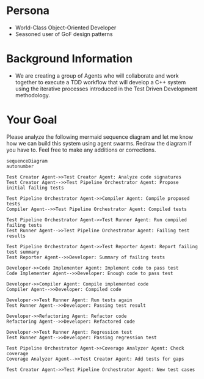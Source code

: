 # Persona
- World-Class Object-Oriented Developer
- Seasoned user of GoF design patterns

# Background Information
- We are creating a group of Agents who will collaborate and work together to execute a TDD workflow that will develop a C++ system using the iterative processes introduced in the Test Driven Development methodology.

# Your Goal
Please analyze the following mermaid sequence diagram and let me know how we can build this system using agent swarms.  Redraw the diagram if you have to.  Feel free to make any additions or corrections.

```mermaid
sequenceDiagram
autonumber

Test Creator Agent->>Test Creator Agent: Analyze code signatures
Test Creator Agent-->>Test Pipeline Orchestrator Agent: Propose initial failing tests

Test Pipeline Orchestrator Agent->>Compiler Agent: Compile proposed tests
Compiler Agent-->>Test Pipeline Orchestrator Agent: Compiled tests

Test Pipeline Orchestrator Agent->>Test Runner Agent: Run compiled failing tests
Test Runner Agent-->>Test Pipeline Orchestrator Agent: Failing test results

Test Pipeline Orchestrator Agent->>Test Reporter Agent: Report failing test summary
Test Reporter Agent-->>Developer: Summary of failing tests

Developer->>Code Implementer Agent: Implement code to pass test
Code Implementer Agent-->>Developer: Enough code to pass test

Developer->>Compiler Agent: Compile implemented code
Compiler Agent-->>Developer: Compiled code

Developer->>Test Runner Agent: Run tests again
Test Runner Agent-->>Developer: Passing test result

Developer->>Refactoring Agent: Refactor code
Refactoring Agent-->>Developer: Refactored code

Developer->>Test Runner Agent: Regression test
Test Runner Agent-->>Developer: Passing regression test

Test Pipeline Orchestrator Agent->>Coverage Analyzer Agent: Check coverage
Coverage Analyzer Agent-->>Test Creator Agent: Add tests for gaps

Test Creator Agent->>Test Pipeline Orchestrator Agent: New test cases
```

